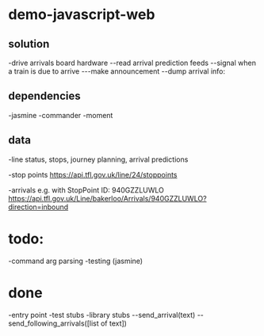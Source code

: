 # demo-javascript-web

## solution
-drive arrivals board hardware
--read arrival prediction feeds
--signal when a train is due to arrive
---make announcement
--dump arrival info: 

## dependencies
-jasmine
-commander
-moment

## data
-line status, stops, journey planning, arrival predictions

-stop points
https://api.tfl.gov.uk/line/24/stoppoints

-arrivals e.g.
with StopPoint ID: 940GZZLUWLO
https://api.tfl.gov.uk/Line/bakerloo/Arrivals/940GZZLUWLO?direction=inbound

# todo:
-command arg parsing
-testing (jasmine)

# done
-entry point
-test stubs
-library stubs
--send_arrival(text)
--send_following_arrivals([list of text])


